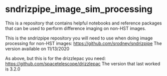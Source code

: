 # sndrizpipe_image_sim_processing
This is a repository that contains helpful notebooks and reference packages that can be used to perform difference imaging on non-HST images.


This is the sndrizpipe repository you will need to use when doing image processing for non-HST images:
https://github.com/srodney/sndrizpipe
The version available on 11/13/2020

As above, but this is for the drizzlepac you need:
https://github.com/spacetelescope/drizzlepac
The version that last worked is 3.2.0
